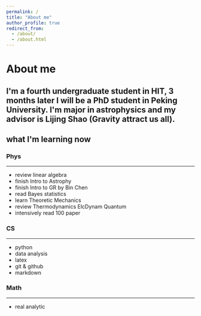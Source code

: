 ```yaml
---
permalink: /
title: "About me"
author_profile: true
redirect_from: 
  - /about/
  - /about.html
---
```


# About me
I'm a fourth undergraduate student in HIT, 3 months later I will be a PhD student in Peking University. I'm major in astrophysics and my advisor is Lijing Shao (Gravity attract us all).
---
## what I'm learning now
### Phys
---
-  review linear algebra
-  finish Intro to Astrophy
-  finish Intro to GR by Bin Chen
-  read Bayes statistics
-  learn Theoretic Mechanics
-  review Thermodynamics ElcDynam Quantum
-  intensively read 100 paper
### CS
---
-  python
-  data analysis
-  latex
-  git & github
-  markdown
### Math
---
-  real analytic
